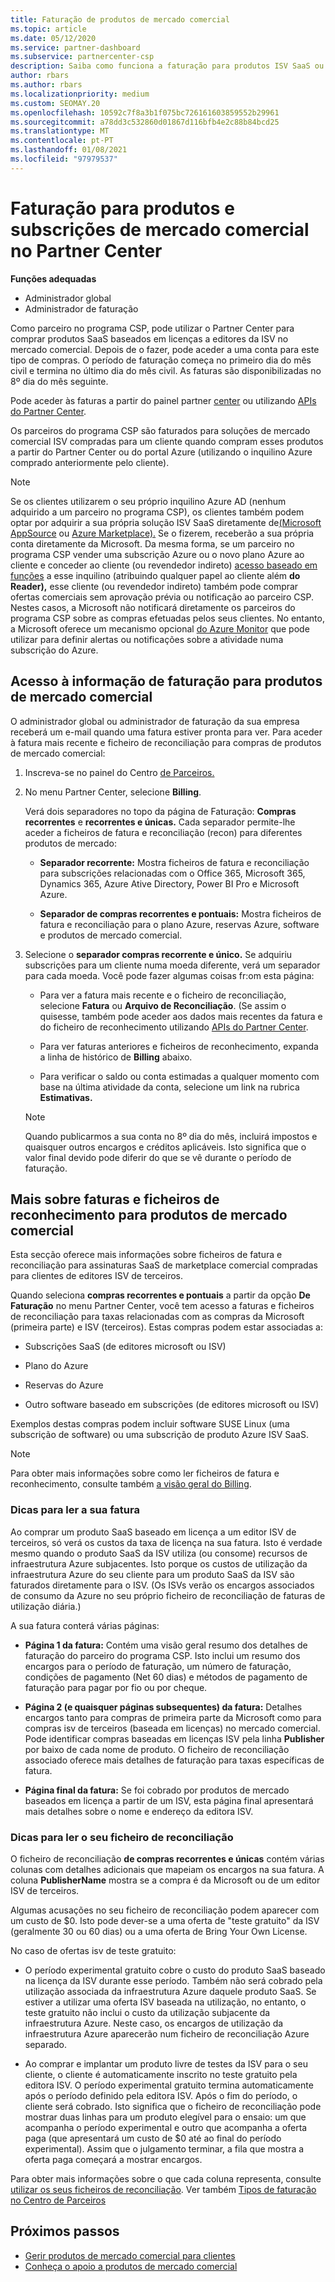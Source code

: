 ```yaml
---
title: Faturação de produtos de mercado comercial
ms.topic: article
ms.date: 05/12/2020
ms.service: partner-dashboard
ms.subservice: partnercenter-csp
description: Saiba como funciona a faturação para produtos ISV SaaS ou subscrições compradas para clientes do mercado comercial dentro do Partner Center.
author: rbars
ms.author: rbars
ms.localizationpriority: medium
ms.custom: SEOMAY.20
ms.openlocfilehash: 10592c7f8a3b1f075bc726161603859552b29961
ms.sourcegitcommit: a78dd3c532860d01867d116bfb4e2c88b84bcd25
ms.translationtype: MT
ms.contentlocale: pt-PT
ms.lasthandoff: 01/08/2021
ms.locfileid: "97979537"
---
```

# <a name="billing-for-commercial-marketplace-products-and-subscriptions-in-partner-center"></a>Faturação para produtos e subscrições de mercado comercial no Partner Center


**Funções adequadas**

- Administrador global
- Administrador de faturação

Como parceiro no programa CSP, pode utilizar o Partner Center para comprar produtos SaaS baseados em licenças a editores da ISV no mercado comercial. Depois de o fazer, pode aceder a uma conta para este tipo de compras. O período de faturação começa no primeiro dia do mês civil e termina no último dia do mês civil. As faturas são disponibilizadas no 8º dia do mês seguinte.

Pode aceder às faturas a partir do painel partner [center](https://partner.microsoft.com/dashboard/) ou utilizando [APIs do Partner Center](/partner-center/develop/).

Os parceiros do programa CSP são faturados para soluções de mercado comercial ISV compradas para um cliente quando compram esses produtos a partir do Partner Center ou do portal Azure (utilizando o inquilino Azure comprado anteriormente pelo cliente).

>[!NOTE]
>Se os clientes utilizarem o seu próprio inquilino Azure AD (nenhum adquirido a um parceiro no programa CSP), os clientes também podem optar por adquirir a sua própria solução ISV SaaS diretamente de[(Microsoft AppSource](https://appsource.microsoft.com/) ou [Azure Marketplace).](https://azuremarketplace.microsoft.com/) Se o fizerem, receberão a sua própria conta diretamente da Microsoft. Da mesma forma, se um parceiro no programa CSP vender uma subscrição Azure ou o novo plano Azure ao cliente e conceder ao cliente (ou revendedor indireto) [acesso baseado em funções](/azure/role-based-access-control/built-in-roles) a esse inquilino (atribuindo qualquer papel ao cliente além **do Reader),** esse cliente (ou revendedor indireto) também pode comprar ofertas comerciais sem aprovação prévia ou notificação ao parceiro CSP. Nestes casos, a Microsoft não notificará diretamente os parceiros do programa CSP sobre as compras efetuadas pelos seus clientes. No entanto, a Microsoft oferece um mecanismo opcional [do Azure Monitor](/azure/azure-monitor/platform/alerts-activity-log) que pode utilizar para definir alertas ou notificações sobre a atividade numa subscrição do Azure.

## <a name="access-billing-information-for-commercial-marketplace-products"></a>Acesso à informação de faturação para produtos de mercado comercial

O administrador global ou administrador de faturação da sua empresa receberá um e-mail quando uma fatura estiver pronta para ver. Para aceder à fatura mais recente e ficheiro de reconciliação para compras de produtos de mercado comercial:

1. Inscreva-se no painel do Centro [de Parceiros.](https://partner.microsoft.com/dashboard/)

2. No menu Partner Center, selecione **Billing**. 

    Verá dois separadores no topo da página de Faturação: **Compras recorrentes** e **recorrentes e únicas.** Cada separador permite-lhe aceder a ficheiros de fatura e reconciliação (recon) para diferentes produtos de mercado:

    - **Separador recorrente:** Mostra ficheiros de fatura e reconciliação para subscrições relacionadas com o Office 365, Microsoft 365, Dynamics 365, Azure Ative Directory, Power BI Pro e Microsoft Azure.

    - **Separador de compras recorrentes e pontuais:** Mostra ficheiros de fatura e reconciliação para o plano Azure, reservas Azure, software e produtos de mercado comercial.
  
3. Selecione o **separador compras recorrente e único.** Se adquiriu subscrições para um cliente numa moeda diferente, verá um separador para cada moeda. Você pode fazer algumas coisas fr:om esta página:

    - Para ver a fatura mais recente e o ficheiro de reconciliação, selecione **Fatura** ou **Arquivo de Reconciliação**. (Se assim o quisesse, também pode aceder aos dados mais recentes da fatura e do ficheiro de reconhecimento utilizando [APIs do Partner Center](/partner-center/develop/).

    - Para ver faturas anteriores e ficheiros de reconhecimento, expanda a linha de histórico de **Billing** abaixo.

    - Para verificar o saldo ou conta estimadas a qualquer momento com base na última atividade da conta, selecione um link na rubrica **Estimativas.**  

    >[!NOTE]
    > Quando publicarmos a sua conta no 8º dia do mês, incluirá impostos e quaisquer outros encargos e créditos aplicáveis. Isto significa que o valor final devido pode diferir do que se vê durante o período de faturação.

## <a name="more-about-invoices-and-recon-files-for-commercial-marketplace-products"></a>Mais sobre faturas e ficheiros de reconhecimento para produtos de mercado comercial

Esta secção oferece mais informações sobre ficheiros de fatura e reconciliação para assinaturas SaaS de marketplace comercial compradas para clientes de editores ISV de terceiros.

Quando seleciona **compras recorrentes e pontuais** a partir da opção **De Faturação** no menu Partner Center, você tem acesso a faturas e ficheiros de reconciliação para taxas relacionadas com as compras da Microsoft (primeira parte) e ISV (terceiros). Estas compras podem estar associadas a:

- Subscrições SaaS (de editores microsoft ou ISV)

- Plano do Azure

- Reservas do Azure

- Outro software baseado em subscrições (de editores microsoft ou ISV)

Exemplos destas compras podem incluir software SUSE Linux (uma subscrição de software) ou uma subscrição de produto Azure ISV SaaS.

>[!NOTE]
> Para obter mais informações sobre como ler ficheiros de fatura e reconhecimento, consulte também [a visão geral do Billing](billing.md).

### <a name="tips-on-reading-your-invoice"></a>Dicas para ler a sua fatura

Ao comprar um produto SaaS baseado em licença a um editor ISV de terceiros, só verá os custos da taxa de licença na sua fatura. Isto é verdade mesmo quando o produto SaaS da ISV utiliza (ou consome) recursos de infraestrutura Azure subjacentes. Isto porque os custos de utilização da infraestrutura Azure do seu cliente para um produto SaaS da ISV são faturados diretamente para o ISV. (Os ISVs verão os encargos associados de consumo da Azure no seu próprio ficheiro de reconciliação de faturas de utilização diária.)

A sua fatura conterá várias páginas:

- **Página 1 da fatura:** Contém uma visão geral resumo dos detalhes de faturação do parceiro do programa CSP. Isto inclui um resumo dos encargos para o período de faturação, um número de faturação, condições de pagamento (Net 60 dias) e métodos de pagamento de faturação para pagar por fio ou por cheque.

- **Página 2 (e quaisquer páginas subsequentes) da fatura:** Detalhes encargos tanto para compras de primeira parte da Microsoft como para compras isv de terceiros (baseada em licenças) no mercado comercial. Pode identificar compras baseadas em licenças ISV pela linha **Publisher** por baixo de cada nome de produto. O ficheiro de reconciliação associado oferece mais detalhes de faturação para taxas específicas de fatura.

- **Página final da fatura:** Se foi cobrado por produtos de mercado baseados em licença a partir de um ISV, esta página final apresentará mais detalhes sobre o nome e endereço da editora ISV.

### <a name="tips-on-reading-your-reconciliation-file"></a>Dicas para ler o seu ficheiro de reconciliação

O ficheiro de reconciliação **de compras recorrentes e únicas** contém várias colunas com detalhes adicionais que mapeiam os encargos na sua fatura. A coluna **PublisherName** mostra se a compra é da Microsoft ou de um editor ISV de terceiros.

Algumas acusações no seu ficheiro de reconciliação podem aparecer com um custo de $0. Isto pode dever-se a uma oferta de "teste gratuito" da ISV (geralmente 30 ou 60 dias) ou a uma oferta de Bring Your Own License.

No caso de ofertas isv de teste gratuito:

- O período experimental gratuito cobre o custo do produto SaaS baseado na licença da ISV durante esse período. Também não será cobrado pela utilização associada da infraestrutura Azure daquele produto SaaS.  Se estiver a utilizar uma oferta ISV baseada na utilização, no entanto, o teste gratuito não inclui o custo da utilização subjacente da infraestrutura Azure. Neste caso, os encargos de utilização da infraestrutura Azure aparecerão num ficheiro de reconciliação Azure separado.

- Ao comprar e implantar um produto livre de testes da ISV para o seu cliente, o cliente é automaticamente inscrito no teste gratuito pela editora ISV. O período experimental gratuito termina automaticamente após o período definido pela editora ISV. Após o fim do período, o cliente será cobrado. Isto significa que o ficheiro de reconciliação pode mostrar duas linhas para um produto elegível para o ensaio: um que acompanha o período experimental e outro que acompanha a oferta paga (que apresentará um custo de $0 até ao final do período experimental). Assim que o julgamento terminar, a fila que mostra a oferta paga começará a mostrar encargos. 

Para obter mais informações sobre o que cada coluna representa, consulte [utilizar os seus ficheiros de reconciliação](use-the-reconciliation-files.md). Ver também [Tipos de faturação no Centro de Parceiros](billing-different-types.md)

## <a name="next-steps"></a>Próximos passos

- [Gerir produtos de mercado comercial para clientes](csp-commercial-marketplace-manage.md)
- [Conheça o apoio a produtos de mercado comercial](csp-commercial-marketplace-support.md)